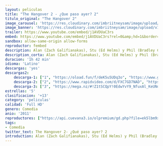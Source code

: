 ```yaml
---
layout: peliculas
title: "The Hangover 2 - ¿Que paso ayer? 2"
titulo_original: "The Hangover 2"
image_carousel: 'https://res.cloudinary.com/imbriitneysam/image/upload/v1543284447/paso2-poster-min.jpg'
image_banner: 'https://res.cloudinary.com/imbriitneysam/image/upload/v1543284447/paso2-banner-min.jpg'
trailer: https://www.youtube.com/embed/j1AVDUaC3rs
embed: https://www.youtube.com/embed/j1AVDUaC3rs?rel=0&amp;hd=1&border=0&wmode=opaque&enablejsapi=1&modestbranding=1&controls=1&showinfo=1
sandbox: allow-same-origin allow-forms
reproductor: fembed
description: Alan (Zach Galifianakas), Stu (Ed Helms) y Phil (Bradley Cooper) vuelven a despertarse en otra habitación de otro hotel y, para no perder la costumbre, en esta ocasión tampoco recuerdan nada. Esta vez sólo saben que están en Tailandia, adonde han viajado, junto a Doug (Justin Bartha), para asistir a la boda de Stu con Lauren (Jamie Chung). El principal problema, el hermano menor de Lauren, Teddy, ha desaparecido. Y para encontrarlo intentarán recomponer su noche anterior, que al parecer ha contado con monos, monjes, transexuales… y Chow (Ken Jeong), claro.
description_corta: Alan (Zach Galifianakas), Stu (Ed Helms) y Phil (Bradley Cooper) vuelven a despertarse en otra habitación de otro hotel y, para no perder la costumbre, en esta ocasión tampoco recuerdan nada. Esta vez sólo saben que están en Tailandia, adonde han..
duracion: '1h 42 min'
idioma: 'Latino'
descargas: 'yes'
descargas2:
    descarga-1: ["1", "https://oload.fun/f/deK5u5UDq3o", "https://www.google.com/s2/favicons?domain=openload.co","OpenLoad","https://res.cloudinary.com/imbriitneysam/image/upload/v1541473684/mexico.png", "Latino", "Full HD"]
    descarga-2: ["2", "https://www.rapidvideo.com/d/FXC7GD7NAD", "https://www.google.com/s2/favicons?domain=www.rapidvideo.com","RapidVideo","https://res.cloudinary.com/imbriitneysam/image/upload/v1541473684/mexico.png", "Latino", "Full HD"]
    descarga-3: ["3", "https://mega.nz/#!Z1tSCQpY!0EdwYvY9_NfuxAl_KeUNd1hw3aTB_zMhURIZrpfeX9I", "https://www.google.com/s2/favicons?domain=mega.nz","Mega","https://res.cloudinary.com/imbriitneysam/image/upload/v1541473684/mexico.png", "Latino", "Full HD"]
estrellas: '5'
clasificacion: '+13'
category: 'peliculas'
calidad: 'Full HD'
genero: Comedia
anio: '2011'
reproductores: ["https://api.cuevana3.io/olpremium/gd.php?file=ek5lbm9xYWNrS0xNejZabVlkSFIyTkxQb3BPWDB0UFkwY3lvbjJIRjBPQ1QwNStUck1mVG9kVExvM0djeHA3VnFybXRscUdvMWRXNHRZbU1lYXVUeDg2cGpKVmp4cXpBejYxcGxYZk9wc1dzdFkyWGV0YVV4NnVjaDVPZnFLN0dyTXVlaFlpMDFjYTUyNE9JWnF5dXdydmJnb3RtMHN6STByVjJrM21remNlV3JYdURvY3EzMkttOXBJV0p1TG5JcXIxK2c1elcyc2VXenF5SWVLeXV4YW1vYklLRWlNbmYxOG1ZYjZ6SDFBPT0","https://api.cuevana3.io/rr/gd.php?h=ek5lbm9xYWNrS0xJMVp5b21KREk0dFBLbjVkaHhkRGdrOG1jbnBpUnhhS1Z5SHRsbDhPUzE1aTRlYUYxelpuc3pyYXJvSUxKbDhxMHAzK2VpcnFrMWJ5U3FadVkyUT09","https://animekao.club/kaodrive/embed.php?data=8RSwm+W0wap9MhhcQpBXsYjsHP4EceGPxa7JzXO624nkZnInBvTHR746O2Nw36pTQXKnA/Xrkycwa5o9ucTSJ2n14X057FewSmPEcVP87y76SM6a3o97eIsa9BrInk7SqidjANjKW4l6hYO8pDwvpE+SHiW/GaG/l7g+ri4TcRY85VXQayXrbJLtTNR1Bu1Tlht5gQbRCsqMMpozLrnCQi1Cw4P7mr53F2KFDgwi44ty+4hihBrgs4FTUtZ4dXd6cnpCHBcdhHlkjtpd85asCf9HbHxaDzDi9dPVMk6EfjL40ur5xR3LW5EUEVPFfpMtgMnQEdUadIm57UXgwNxBi+soPzGzIk90r5n56wtJZHaukWJb4k/lFsTXc51ExJhyVdE8EeVWhY/LSl1nK0fJ0A=="]
tags:
- Comedia
twitter_text: The Hangover 2- ¿Qué paso ayer? 2
introduction: Alan (Zach Galifianakas), Stu (Ed Helms) y Phil (Bradley Cooper) vuelven a despertarse en otra habitación de otro hotel y, para no perder la costumbre, en esta ocasión tampoco recuerdan nada. Esta vez sólo saben que están en Tailandia, adonde han..
---
```



 







